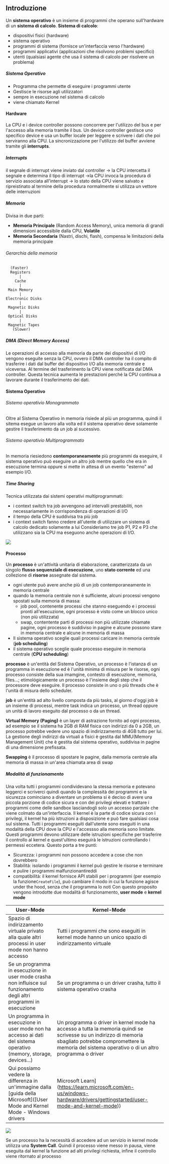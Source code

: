## Introduzione
Un **sistema operativo** è un insieme di programmi che operano sull'hardware di un **sistema di calcolo**.
**Sistema di calcolo**:
- dispositivi fisici (hardware)
- sistema operativo
- programmi di sistema (fornisce un'interfaccia verso l'hardware)
- programmi applicativi (applicazioni che risolvono problemi specifici)
- utenti (qualsiasi agente che usa il sistema di calcolo per risolvere un problema)

##### Sistema Operativo
- Programma che permette di eseguire i programmi utente
- Gestisce le risorse agli utilizzatori
- sempre in esecuzione nel sistema di calcolo
- viene chiamato Kernel

#### Hardware
La CPU e i device controller possono concorrere per l'utilizzo del bus e per l'accesso alla memoria tramite il bus.
Un device controller gestisce uno specifico device e usa un buffer locale per leggere e scrivere i dati che poi serviranno alla CPU. La sincronizzazione per l'utilizzo del buffer avviene tramite gli **interrupts**.
##### Interrupts
il segnale di interrupt viene inviato dal controller -> la CPU intercetta il segnale e determina il tipo di interrupt ->la CPU invoca la procedura di servizio associata all'interrupt -> lo stato della CPU viene salvato e ripreistinato al termine della procedura
normalmente si utilizza un vettore delle interruzioni

##### Memoria
Divisa in due parti:
- **Memoria Principale** (Random Access Memory), unica memoria di grandi dimensioni accessibile dalla CPU, **Volatile**
- **Memoria Secondaria** (Nastri, dischi, flash), compensa le limitazioni della memoria principale
###### Gerarchia della memoria
```
  (Faster)
  Registers
	  |
    Cache
	  |
 Main Memory
	  |
Electronic Disks
	  |
 Magnetic Disks
	  |
 Optical Disks
	  |
 Magnetic Tapes
   (Slower)
```

##### DMA (Direct Memory Access)
Le operazioni di accesso alla memoria da parte dei dispositivi di I/O vengono eseguite senza la CPU, ovvero il DMA controller ha il compito di trasferire i dati dal buffer del dispositivo I/O alla memoria centrale e viceversa. Al termine del trasferimento la CPU viene notificata dal DMA controller. Questa tecnica aumenta le prestazioni perché la CPU continua a lavorare durante il trasferimento dei dati.

#### Sistema Operativo
###### Sistemo operativio Monogrammato
Oltre al Sistema Operativo in memoria risiede al più un programma, quindi il sitema esegue un lavoro alla volta ed il sistema operativo deve solamente gestire il trasferimento da un job al sucessivo.

###### Sistemo operativio Multiprogrammato
In memoria riesiedono **contemporaneamente** più programmi da eseguire, il sistema operativo può eseguire un altro job mentre quello che era in esecuzione termina oppure si mette in attesa di un evento "esterno" ad esempio I/O.

##### Time Sharing
Tecnica utilizzata dai sistemi operativi multiprogrammati:
- i context switch tra job avvengono ad intervalli prestabiliti, non necessariamente in corrispondenza di operazioni di I/O
- il tempo della CPU è suddivisa tra più job
- i context switch fanno credere all'utente di utilizzare un sistema di calcolo dedicato solamente a lui
Consideriamo tre job P1, P2 e P3 che utilizzano sia la CPU ma eseguono anche operazioni di I/O.

![](Images/ExecutionTypes.png)
#### Processo
Un **processo** è un'attività unitaria di elaborazione, caratterizzata da un singolo **flusso sequenziale di esecuzione**, uno **stato corrente** ed una collezione di **risorse** assegnate dal sistema.

- ogni utente può avere anche più di un job contemporaneamente in memoria centrale
- quando la memoria centrale non è sufficiente, alcuni processi vengono spostati sulla memoria di massa:
	- job pool, contenente processi che stanno eseguendo e i processi pronti all'esecuzione, ogni processo è visto come un blocco unico (non più utilizzata)
	- swap, contentente parti di processi non più utilizzate chiamate pagine, ogni processo è suddiviso in pagine e alcune possono stare in memoria centrale e alcune in memoria di massa
- Il sistema operativo sceglie quali processi caricare in memoria centrale (**job scheduling**)
- il sistema operativo sceglie quale processo eseguire in memoria centrale (**CPU scheduling**)

**processo** è un'entità del Sistema Operativo, un processo è l'istanza di un programma in esecuzione ed è l'unità minima di misura per le risorse,
ogni processo consiste della sua imamgine, contesto di esecuzione, memoria, files...; etimológicamente un processo è l'insieme degli step che il processore deve eseguire. Il processo consiste in uno o più threads che è l'unità di misura dello scheduler.

**job** è un'entità ad alto livello composta da più tasks, al giorno d'oggi job è un insieme di processi, mentre task indica un processo, un thread oppure un unità di lavoro eseguito dal processo o da un thread.

**Virtual Memory (Paging)** è un layer di astrazione fornito ad ogni processo, ad esempio se il sistema ha 2GB di RAM fisica con indirizzi da 0 a 2GB, un processo potrebbe vedere uno spazio di indirizzamento di 4GB tutto per lui. La gestione degli indirizzi da virtuali a fisici è gestita dal MMU(Memory Management Unit) che è gestita dal sistema operativo, suddivisa in pagine di una dimensione prefissata.

**Swapping** è il processo di spostare le pagine, dalla memoria centrale alla memoria di massa in un'area chiamata area di swap


##### Modalità di funzionamento
Una volta tutti i programmi condividevano la stessa memoria e potevano leggerci e scriverci quindi quando la complessità dei programmi e la sicurezza cominciano a diventare un problema si è deciso di avere una piccola porzione di codice sicura e con dei privilegi elevati e trattare i programmi come delle sandbox lasciandogli solo un accesso parziale che viene colmato da un'interfaccia.
Il kernel è la parte di codice sicura con i privilegi, il kernel ha più istruzioni a disposizione e può fare qualsiasi cosa sul sistema.
Tutti i programmi eseguiti dall'utente sono eseguiti in una modalità della CPU dove la CPU e l'accessso alla memoria sono limitate. Questi programmi devono utilizzare delle istruzioni specifiche per trasferire il controllo al kernel e quest'ultimo eseguirà le istruzioni controllando i permessi eccetera.
Questo porta a tre punti:
- Sicurezza: i programmi non possono accedere a cose che non dovrebbero
- Stabilità: isolando i programmi il kernel può gestire le risorse e terminare e pulire i programmi malfunzionantireddi
- compatibilità: il kernel fornisce API stabili per i programmi (per esempio la funzione```CreateFile```), può cambiare il modo in cui la funzione agisce under the hood, senza che il programma lo noti
Con questo proposito vengono introdotte due modalità di funzionamento, **user mode** e **kernel mode**

| User-Mode                                                                                                             | Kernel-Mode                                                                                                                                                                                                          |
| --------------------------------------------------------------------------------------------------------------------- | -------------------------------------------------------------------------------------------------------------------------------------------------------------------------------------------------------------------- |
| Spazio di indirizzamento virtuale privato alla quale altri processi in user mode non hanno accesso                    | Tutti i programmi che sono eseguiti in kernel mode hanno un unico spazio di indirizzamento virtuale                                                                                                                  |
| Se un programma in esecuzione in user mode crasha non influisce sul funzionamento degli altri programmi in esecuzione | Se un programma o un driver crasha, tutto il sistema operativo crasha                                                                                                                                                |
| Un programma in esecuzione in user mode non ha accesso ai dati del sistema operativo (memory, storage, devices...)    | Un programma o driver in kernel mode ha accesso a tutta la memoria quindi se scrivesse su un indirizzo di memoria sbagliato potrebbe compromettere la memoria del sistema operativo o di un altro programma o driver |
Qui possiamo vedere la differenza in un'immagine dalla [guida della Microsoft]([User Mode and Kernel Mode - Windows drivers | Microsoft Learn](https://learn.microsoft.com/en-us/windows-hardware/drivers/gettingstarted/user-mode-and-kernel-mode))

![](Images/UserMode_vs_KernelMode.png)

Se un processo ha la necessità di accedere ad un servizio in kernel mode utilizza una **System Call**. Quindi il processo viene messo in pausa, viene eseguita dal kernel la funzione ad alti privilegi richiesta, infine il controllo viene ritornato al processo